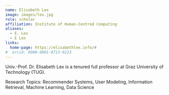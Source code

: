 ```yaml
---
name: Elisabeth Lex
image: images/lex.jpg
role: scholar
affiliation: Institute of Human-Centred Computing
aliases:
  - E. Lex
  - E Lex
links:
  home-page: https://elisabethlex.info/#
#  orcid: 0000-0001-8713-9213
---
```


Univ.-Prof. Dr. Elisabeth Lex is a tenured full professor at Graz University of Technology (TUG).

Research Topics: Recommender Systems, User Modeling, Information Retrieval, Machine Learning, Data Science